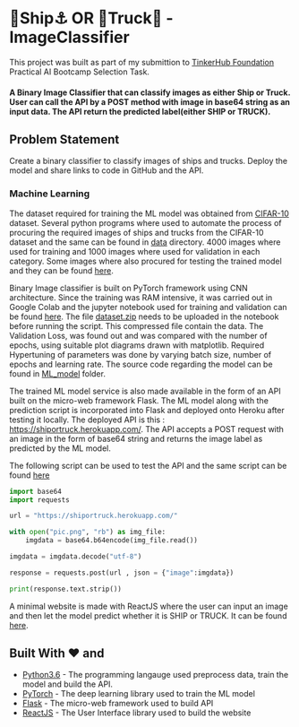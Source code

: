 # 🚢Ship⚓ OR 🚚Truck🚒 -ImageClassifier

This project was built as part of my submittion to [TinkerHub Foundation](https://tinkerhub.org/) Practical AI Bootcamp Selection Task.


#### A Binary Image Classifier that can classify images as either Ship or Truck. User can call the API by a POST method with image in base64 string as an input data. The API return the predicted label(either SHIP or TRUCK).


## Problem Statement

Create a binary classifier to classify images of ships and trucks. Deploy the model and share links to code in GitHub and the API. 


### Machine Learning

The dataset required for training the ML model was obtained from [CIFAR-10](https://www.cs.toronto.edu/~kriz/cifar.html) dataset. Several python programs where used to automate the process of procuring the required images of ships and trucks from the CIFAR-10 dataset and the same can be found in [data](https://github.com/Harikrishnan6336/ShipORTruck-ImageClassifier/tree/main/data) directory. 4000 images where used for training and 1000 images where used for validation in each category. Some images where also procured for testing the trained model and they can be found [here](https://github.com/Harikrishnan6336/ShipORTruck-ImageClassifier/tree/main/data/test).

Binary Image classifier is built on PyTorch framework using CNN architecture. Since the training was RAM intensive, it was carried out in Google Colab and the jupyter notebook used for training and validation can be found [here](https://colab.research.google.com/drive/1qCNDIIqYz8S9UE5bHoh9HoHmZoHLcRp8?usp=sharing). The file [dataset.zip](https://github.com/Harikrishnan6336/ShipORTruck-ImageClassifier/blob/main/ML_model/dataset.zip) needs to be uploaded in the notebook before running the script. This compressed file contain the data. The Validation Loss, was found out and was compared with the number of epochs, using suitable plot diagrams drawn with matplotlib. Required Hypertuning of parameters was done by varying batch size, number of epochs and learning rate. The source code regarding the model can be found in [ML_model](https://github.com/Harikrishnan6336/ShipORTruck-ImageClassifier/tree/main/ML_model) folder.

The trained ML model service is also made available in the form of an API built on the micro-web framework Flask. The ML model along with the prediction script is incorporated into Flask and deployed onto Heroku after testing it locally. The deployed API is this : https://shiportruck.herokuapp.com/. The API accepts a POST request with an image in the form of base64 string and returns the image label as predicted by the ML model.

The following script can be used to test the API and the same script can be found [here](https://colab.research.google.com/drive/1Nt0Iwav7Nkn5OWvD-KVrbpEuZCwRcDPa?usp=sharing)

```python
import base64
import requests

url = "https://shiportruck.herokuapp.com/"

with open("pic.png", "rb") as img_file:
    imgdata = base64.b64encode(img_file.read())

imgdata = imgdata.decode("utf-8")

response = requests.post(url , json = {"image":imgdata})

print(response.text.strip())
```

A minimal website is made with ReactJS where the user can input an image and then let the model predict whether it is SHIP or TRUCK. It can be found [here]().

## Built With ❤️ and

* [Python3.6](https://docs.python.org/3.6/) - The programming langauge used preprocess data, train the model and build the API.
* [PyTorch](https://pytorch.org/) - The deep learning library used to train the ML model
* [Flask](https://flask.palletsprojects.com/en/2.0.x/) - The micro-web framework used to build API
* [ReactJS](https://reactjs.org/) - The User Interface library used to build the website


